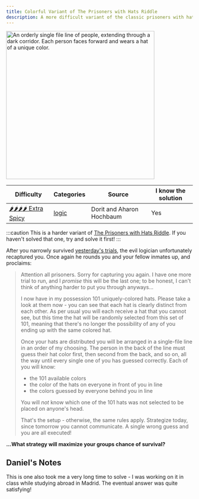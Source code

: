 ```yaml
---
title: Colorful Variant of The Prisoners with Hats Riddle
description: A more difficult variant of the classic prisoners with hats riddle.
---
```


<img src="/assets/generated/colorful-hats-riddle.png" alt="An orderly single file line of people, extending through a dark corridor. Each person faces forward and wears a hat of a unique color."
width="400px" height="400px" />

| Difficulty                                            | Categories                       | Source                    | I know the solution |
| ----------------------------------------------------- | -------------------------------- | ------------------------- | ------------------- |
| [🌶️🌶️🌶️🌶️ Extra Spicy](/riddles/#extra-spicy-riddles) | [logic](/riddles/#logic-riddles) | Dorit and Aharon Hochbaum | Yes                 |

:::caution
This is a harder variant of [The Prisoners with Hats Riddle](/riddles/prisoners-with-hats). If you haven't solved that one, try and solve it first!
:::

After you narrowly survived [yesterday's trials](/riddles/prisoners-with-hats), the evil logician unfortunately recaptured you. Once again he rounds you and your fellow inmates up, and proclaims:

> Attention all prisoners. Sorry for capturing you again. I have one more trial to run, and I _promise_ this will be the last one; to be honest, I can't think of anything harder to put you through anyways...
>
> I now have in my possession 101 uniquely-colored hats. Please take a look at them now - you can see that each hat is clearly distinct from each other. As per usual you will each receive a hat that you cannot see, but this time the hat will be randomly selected from this set of 101, meaning that there's no longer the possibility of any of you ending up with the same colored hat.
>
> Once your hats are distributed you will be arranged in a single-file line in an order of my choosing. The person in the back of the line must guess their hat color first, then second from the back, and so on, all the way until every single one of you has guessed correctly. Each of you will know:
>
> - the 101 available colors
> - the color of the hats on everyone in front of you in line
> - the colors guessed by everyone behind you in line
>
> You will _not_ know which one of the 101 hats was not selected to be placed on anyone's head.
>
> That's the setup - otherwise, the same rules apply. Strategize today, since tomorrow you cannot communicate. A single wrong guess and you are all executed!

**...What strategy will maximize your groups chance of survival?**

## Daniel's Notes

This is one also took me a very long time to solve - I was working on it in class while studying abroad in Madrid. The eventual answer was quite satisfying!
